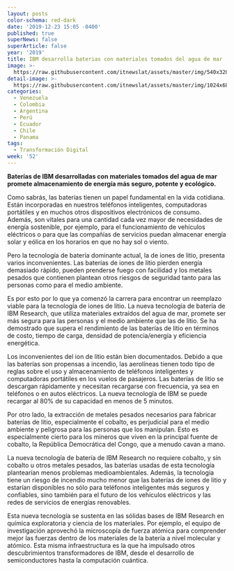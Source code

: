 ```yaml
---
layout: posts
color-schema: red-dark
date: '2019-12-23 15:05 -0400'
published: true
superNews: false
superArticle: false
year: '2019'
title: IBM desarrolla baterias con materiales tomados del agua de mar
image: >-
  https://raw.githubusercontent.com/itnewslat/assets/master/img/540x320/Laboratorio-Marino-IBM-p.jpg
detail-image: >-
  https://raw.githubusercontent.com/itnewslat/assets/master/img/1024x680/Laboratorio-Marino-IBM-g.jpg
categories:
  - Venezuela
  - Colombia
  - Argentina
  - Perú
  - Ecuador
  - Chile
  - Panama
tags:
  - Transformación Digital
week: '52'
---
```

**Baterías de IBM desarrolladas con materiales tomados del agua de mar promete almacenamiento de energía más seguro, potente y ecológico.**
 
Como sabrás, las baterías tienen un papel fundamental en la vida cotidiana. Están incorporadas en nuestros teléfonos inteligentes, computadoras portátiles y en muchos otros dispositivos electrónicos de consumo. Además, son vitales para una cantidad cada vez mayor de necesidades de energía sostenible, por ejemplo, para el funcionamiento de vehículos eléctricos o para que las compañías de servicios puedan almacenar energía solar y eólica en los horarios en que no hay sol o viento.

Pero la tecnología de batería dominante actual, la de iones de litio, presenta varios inconvenientes. Las baterías de iones de litio pierden energía demasiado rápido, pueden prenderse fuego con facilidad y los metales pesados que contienen plantean otros riesgos de seguridad tanto para las personas como para el medio ambiente.
 
Es por esto por lo que ya comenzó la carrera para encontrar un reemplazo viable para la tecnología de iones de litio. La nueva tecnología de batería de IBM Research, que utiliza materiales extraídos del agua de mar, promete ser más segura para las personas y el medio ambiente que las de litio. Se ha demostrado que supera el rendimiento de las baterías de litio en términos de costo, tiempo de carga, densidad de potencia/energía y eficiencia energética.
 
Los inconvenientes del ion de litio están bien documentados. Debido a que las baterías son propensas a incendio, las aerolíneas tienen todo tipo de reglas sobre el uso y almacenamiento de teléfonos inteligentes y computadoras portátiles en los vuelos de pasajeros. Las baterías de litio se descargan rápidamente y necesitan recargarse con frecuencia, ya sea en teléfonos o en autos eléctricos. La nueva tecnología de IBM se puede recargar al 80% de su capacidad en menos de 5 minutos.

Por otro lado, la extracción de metales pesados necesarios para fabricar baterías de litio, especialmente el cobalto, es perjudicial para el medio ambiente y peligrosa para las personas que los manipulan. Esto es especialmente cierto para los mineros que viven en la principal fuente de cobalto, la República Democrática del Congo, que a menudo cavan a mano.
 
La nueva tecnología de batería de IBM Research no requiere cobalto, y sin cobalto u otros metales pesados, las baterías usadas de esta tecnología plantearían menos problemas medioambientales. Además, la tecnología tiene un riesgo de incendio mucho menor que las baterías de iones de litio y estarían disponibles no sólo para teléfonos inteligentes más seguros y confiables, sino también para el futuro de los vehículos eléctricos y las redes de servicios de energías renovables.

 
Esta nueva tecnología se sustenta en las sólidas bases de IBM Research en química exploratoria y ciencia de los materiales. Por ejemplo, el equipo de investigación aprovechó la microscopía de fuerza atómica para comprender mejor las fuerzas dentro de los materiales de la batería a nivel molecular y atómico. Esta misma infraestructura es la que ha impulsado otros descubrimientos transformadores de IBM, desde el desarrollo de semiconductores hasta la computación cuántica.